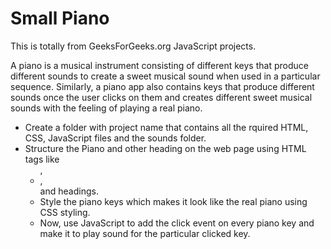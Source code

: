 # Small Piano

This is totally from GeeksForGeeks.org JavaScript projects.
<br />

A piano is a musical instrument consisting of different keys that produce different sounds to create a sweet musical sound when used in a particular sequence. Similarly, a piano app also contains keys that produce different sounds once the user clicks on them and creates different sweet musical sounds with the feeling of playing a real piano.
<br />

- Create a folder with project name that contains all the rquired HTML, CSS, JavaScript files and the sounds folder.
- Structure the Piano and other heading on the web page using HTML tags like <ul>, <li>, <div> and headings.
- Style the piano keys which makes it look like the real piano using CSS styling.
- Now, use JavaScript to add the click event on every piano key and make it to play sound for the particular clicked key.
